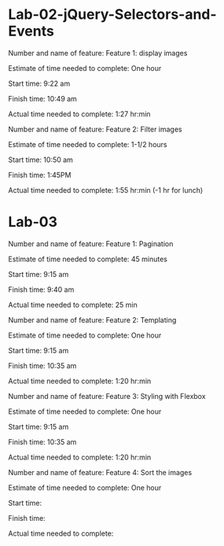 # Lab-02-jQuery-Selectors-and-Events

Number and name of feature: Feature 1: display images

Estimate of time needed to complete: One hour

Start time: 9:22 am

Finish time: 10:49 am

Actual time needed to complete: 1:27 hr:min



Number and name of feature: Feature 2: Filter images

Estimate of time needed to complete: 1-1/2 hours

Start time: 10:50 am

Finish time: 1:45PM

Actual time needed to complete: 1:55 hr:min (-1 hr for lunch)

# Lab-03

Number and name of feature: Feature 1: Pagination

Estimate of time needed to complete: 45 minutes

Start time: 9:15 am

Finish time: 9:40 am

Actual time needed to complete: 25 min


Number and name of feature: Feature 2: Templating

Estimate of time needed to complete: One hour

Start time: 9:15 am

Finish time: 10:35 am

Actual time needed to complete: 1:20 hr:min


Number and name of feature: Feature 3: Styling with Flexbox

Estimate of time needed to complete: One hour

Start time: 9:15 am

Finish time: 10:35 am

Actual time needed to complete: 1:20 hr:min


Number and name of feature: Feature 4: Sort the images

Estimate of time needed to complete: One hour

Start time:

Finish time:

Actual time needed to complete: 